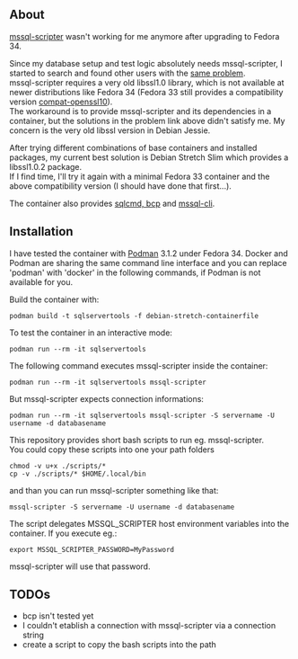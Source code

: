 
## About
[mssql-scripter](https://github.com/microsoft/mssql-scripter) wasn't working for me anymore after upgrading to Fedora 34.

Since my database setup and test logic absolutely needs mssql-scripter, I started to search and found other users with the [same problem](https://github.com/microsoft/mssql-scripter/issues/236).\
mssql-scripter requires a very old libssl1.0 library, which is not available at newer distributions like Fedora 34 (Fedora 33 still provides a compatibility version [compat-openssl10](https://koji.fedoraproject.org/koji/buildinfo?buildID=1574056)).\
The workaround is to provide mssql-scripter and its dependencies in a container, but the solutions in the problem link above didn't satisfy me. My concern is the very old libssl version in Debian Jessie.

After trying different combinations of base containers and installed packages, my current best solution is Debian Stretch Slim which provides a libssl1.0.2 package.\
If I find time, I'll try it again with a minimal Fedora 33 container and the above compatibility version (I should have done that first...).

The container also provides [sqlcmd, bcp](https://docs.microsoft.com/en-us/sql/linux/sql-server-linux-setup-tools?view=sql-server-ver15) and [mssql-cli](https://github.com/dbcli/mssql-cli/).

## Installation
I have tested the container with [Podman](http://docs.podman.io/en/latest/) 3.1.2 under Fedora 34. Docker and Podman are sharing the same command line interface and you can replace 'podman' with 'docker' in the following commands, if Podman is not available for you.

Build the container with:
```shell
podman build -t sqlservertools -f debian-stretch-containerfile
```

To test the container in an interactive mode:
```shell
podman run --rm -it sqlservertools
```

The following command executes mssql-scripter inside the container:
```shell
podman run --rm -it sqlservertools mssql-scripter
```

But mssql-scripter expects connection informations:
```shell
podman run --rm -it sqlservertools mssql-scripter -S servername -U username -d databasename
```
This repository provides short bash scripts to run eg. mssql-scripter.\
You could copy these scripts into one your path folders

 ```shell
chmod -v u+x ./scripts/*
cp -v ./scripts/* $HOME/.local/bin
```

 and than you can run mssql-scripter something like that:
```shell
mssql-scripter -S servername -U username -d databasename
```

The script delegates MSSQL_SCRIPTER host environment variables into the container. If you execute eg.:
```shell
export MSSQL_SCRIPTER_PASSWORD=MyPassword
```
mssql-scripter will use that password.

## TODOs
* bcp isn't tested yet
* I couldn't etablish a connection with mssql-scripter via a connection string
* create a script to copy the bash scripts into the path
